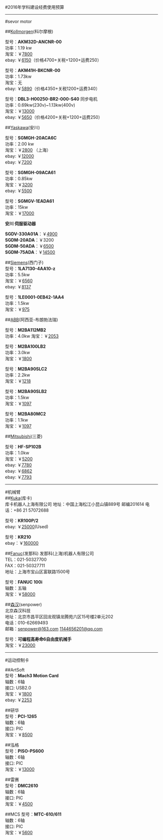 #2016年学科建设经费使用预算

****************************************************************
#sevor motor



##[Kollmorgen](http://www.kollmorgen.cn/zh-cn/products/motors/servo/akm-series/akm-series-ac-synchronous-motors/akm%E7%B3%BB%E5%88%97%E4%BC%BA%E6%9C%8D%E7%94%B5%E6%9C%BA%E7%B3%BB%E7%BB%9F/)(科尔摩根)   


型号：**AKM32D-ANCNR-00**   
功率：1.19 kw   
淘宝：￥[7800](http://item.taobao.com/item.htm?spm=a230r.1.14.6.xMtMJR&id=25210632028&ns=1&abbucket=6#detail)  
ebay: ￥[6150](http://www.ebay.com/itm/KOLLMORGEN-AKM32D-ANCNR-00-servo-motor-NEW-/281549944374?pt=LH_DefaultDomain_0&hash=item418daf3636)（价格4700+关税+1200+运费250）   


型号：**AKM41H-BKCNR-00**   
功率：1.73kw   
淘宝：无  
ebay: ￥[5890](http://www.ebay.com/itm/KOLLMORGEN-AKM41H-BKCNR-00-SERVO-MOTOR-NEW/151496144218?_trksid=p2047675.c100005.m1851&_trkparms=aid%3D222007%26algo%3DSIC.MBE%26ao%3D1%26asc%3D28772%26meid%3Dd3aad946b11d43d49bb8b872a9a43ceb%26pid%3D100005%26rk%3D1%26rkt%3D6%26sd%3D281549944374&rt=nc)（价格4350+关税1200+运费340）  

型号：**DBL3-H00250-BR2-000-S40**  同步电机   
功率：0.69kw(230v)~1.13kw(400v)      
淘宝：￥[13000](http://item.taobao.com/item.htm?spm=a230r.1.14.1.xMtMJR&id=22489668951&ns=1&abbucket=6#detail)   
ebay: ￥[5650](http://www.ebay.com/itm/DBL3-H00250-BR2-000-S40-servomotor-2-5Nm-6000rpm-560V-/270276357508?pt=LH_DefaultDomain_3&hash=item3eedb9ed84)（价格4200+关税+1200+运费250）  




##[Yaskawa](http://www.yaskawa.com.cn/product/list2sifu.aspx)(安川)   


型号：**SGMGH-20ACA6C**   
功率：2.00 kw   
淘宝：￥[2800](http://item.taobao.com/item.htm?spm=a230r.1.14.8.hGGR3C&id=40706242884&ns=1&abbucket=16&_u=ffdpsdu2829#detail) （上海）     
ebay: ￥[12000](http://www.ebay.com/itm/200V-2KW-2000W-Sigma-II-AC-Servo-Motor-SGMGH-20ACA6C-24VDC-brake-Original-New-/121559936047?pt=LH_DefaultDomain_0&hash=item1c4d896c2f)     
ebay: ￥[7200](http://www.ebay.com/itm/Yaskawa-servo-motor-SGMGH-20ACA6C-2-month-warranty-/181227118497)          


型号：**SGMGH-09ACA61**   
功率：0.85kw   
淘宝：￥[3200](http://item.taobao.com/item.htm?spm=a1z10.3-c.w4002-7612000694.19.VcZ82a&id=39550854369)   
ebay: ￥[5500](http://www.ebay.com/itm/New-In-Box-Yaskawa-AC-Servo-Motor-SGMGH-09ACA61-/141407895215?pt=LH_DefaultDomain_0&hash=item20ec913eaf)     

型号：**SGMGV-1EADA61**  
功率：15kw      
淘宝：￥[17000](http://item.taobao.com/item.htm?spm=a1z10.3-c.w4002-7612000694.38.VcZ82a&id=40605658745)   

**安川 伺服驱动器**
  
**SGDV-330A01A**：￥[4900](http://item.taobao.com/item.htm?spm=2013.1.w4023-7137378556.16.dsYXOy&id=41702693342)   
**SGDM-20ADA**：￥3200   
**SGDM-50ADA**：￥[6500](http://item.taobao.com/item.htm?spm=2013.1.20141001.8.WIut7Z&id=40739808380&scm=1007.10115.4482.i40726641988&pvid=286f9729-62c7-4c9b-b2cc-65eeccc6d75d)  
**SGDM-75ADA**：￥[14500](http://item.taobao.com/item.htm?spm=a1z10.3-c.w4002-7612000694.65.SgMAZ4&id=39554433410)


##[Siemens](www.siemens.com/answers)(西门子)     
型号：**1LA7130-4AA10-z**   
功率：5.5kw   
淘宝：￥[6560](http://detail.tmall.com/item.htm?spm=a220o.1000855.0.0.YTZWVd&id=41090463868&abbucket=_AB-M72_B6&acm=03066.1003.1.524&aldid=I2MGk1eU&abtest=_AB-LR72-PR72&scm=1003.1.03066.ITEM_41090463868_524&pos=1)    
ebay: ￥[8137](http://www.ebay.com/itm/Siemens-1LA7130-4AA10-Z-Servo-Motor-1LA71304AA10Z-NEW-/171642078754?pt=LH_DefaultDomain_0&hash=item27f6aa4622)    


型号：**1LE0001-0EB42-1AA4**    
功率：1.5kw     
淘宝：￥[975](http://detail.tmall.com/item.htm?spm=a1z10.5-b.w4011-7363366108.41.PSMAZT&id=41110254035&rn=7f6cd7f117c6be3d8d4e51ba57ef6a32&abbucket=7)    


##[ABB](http://new.abb.com/motors-generators/service)(阿西亚-布朗勃法瑞)    

  
型号：**M2BA112MB2**     
功率：4.0kw
淘宝：￥[2053](http://detail.tmall.com/item.htm?spm=a1z10.5-b.w4011-7363366108.31.AVlR8m&id=39580162077&rn=d78e11aa53937b40675f3b74413ffa84&abbucket=7)    

型号：**M2BA100LB2**     
功率：3.0kw  
淘宝：￥[1800](http://detail.tmall.com/item.htm?spm=a1z10.5-b.w4011-7363366108.49.AVlR8m&id=39609832568&rn=d78e11aa53937b40675f3b74413ffa84&abbucket=7)

型号：**M2BA90SLC2**  
功率：2.2kw  
淘宝：￥[1218](http://detail.tmall.com/item.htm?spm=a1z10.5-b.w4011-7363366108.37.AVlR8m&id=39609816157&rn=d78e11aa53937b40675f3b74413ffa84&abbucket=7)  


型号：**M2BA90SLB2**   
功率：1.5kw   
淘宝：￥[1097](http://detail.tmall.com/item.htm?spm=a1z10.5-b.w4011-7363366108.46.AVlR8m&id=39571035652&rn=d78e11aa53937b40675f3b74413ffa84&abbucket=7) 



型号：**M2BA80MC2**   
功率：1.1kw   
淘宝：￥[1097](http://detail.tmall.com/item.htm?spm=a1z10.5-b.w4011-7363366108.43.AVlR8m&id=39569903097&rn=d78e11aa53937b40675f3b74413ffa84&abbucket=7)   


##[Mitsubishi](http://www.mitsubishi.com/e/index.html)(三菱)  

型号：**HF-SP102B**      
功率：1.0kw     
淘宝：￥[5200](http://detail.1688.com/offer/44136189534.html?spm=0.0.0.0.YDzN6P)   
ebay: ￥[7780](http://www.ebay.com/itm/New-HF-SP102B-AC-Servo-Motor-5-3A-1KW-4-77NM-2000r-min-90-days-warranty-/161570917135?pt=LH_DefaultDomain_0&hash=item259e608b0f)   
ebay: ￥[6862](http://www.ebay.com/itm/1PC-Mitsubishi-HF-SP102B-xhg05-/281623601783?pt=LH_DefaultDomain_0&hash=item4192132277)     
ebay: ￥[7793](http://www.ebay.com/itm/HF-SP102B-AC-Servo-Motor-5-3A-1KW-4-77NM-2000r-min-with-Brake-New-Freeship-/111589609791?pt=LH_DefaultDomain_0&hash=item19fb42513f)     



****************************************************************
#机械臂  
##[Kuka](http://www.kuka-robotics.com/zh/)(库卡)    
库卡机器人上海有限公司	
地址：中国上海松江小昆山镇889号 
邮编201614 
电话：+86 21 57072688   

型号：**KR100P/2**           
ebay: ￥[25000](http://www.ebay.com/itm/Kuka-Roboter-KR100P-2-Robot-Arm-w-KRC1A-Controller-and-Teach-Pendant-/271597116926?pt=LH_DefaultDomain_0&hash=item3f3c731dfe)(Used)         

型号：**KR210**   
ebay：￥[160000](http://www.ebay.com/itm/KUKA-KR210-Robot-w-KRC2-Control-system-KRC2-Controller-Pendant-Complete-/281541574071?pt=LH_DefaultDomain_0&hash=item418d2f7db7)      

##[Fanuc](http://www.shanghai-fanuc.com.cn/)(发那科) 
发那科(上海)机器人有限公司  
TEL：021-50327700   
FAX：021-50327711    
地址：上海市宝山区富联路1500号

型号：**FANUC 100i**   
轴数：五轴    
淘宝：￥[58000](http://item.taobao.com/item.htm?spm=a230r.1.14.208.mAynC8&id=35527127391&ns=1&abbucket=16&_u=ffdpsdu2cd0#detail)     


##[森汉](http://www.senpower.cn/)(senpower)   
北京森汉科技     
地址：北京市昌平区回龙观镇龙腾苑六区15号楼2单元202    
电话：010-62669493      
邮箱：senpower@163.com     1144656201@qq.com 



型号：**可编程高寿命6自由度机械手**      
淘宝：￥[23000](http://item.taobao.com/item.htm?spm=a230r.1.14.6.nvXqkT&id=15961813831&ns=1&abbucket=16&_u=ffdpsdu752a#detail)      

****************************************************************
#运动控制卡


##ArtSoft   
型号：**Mach3 Motion Card**   
轴数：6轴    
接口: USB2.0  
淘宝：￥[1800](http://item.taobao.com/item.htm?spm=a230r.1.14.26.CXZ0aK&id=20699911698&ns=1&abbucket=16&_u=ffdpsdu890e#detail)   
ebay: ￥[2253](http://www.ebay.com/itm/6-Axis-Motion-Control-Card-USB2-0-Interface-CNC-MACH3-USB-Card-XHC-MK6-/181546780668?pt=LH_DefaultDomain_0&hash=item2a450807fc) 


##研华   
型号：**PCI-1265**     
轴数：6轴  
接口: PIC    
淘宝：￥[8500](http://item.taobao.com/item.htm?spm=a230r.1.14.187.ntSmHq&id=43778157912&ns=1&abbucket=6#detail)   


##泓格   
型号：**PISO-PS600**     
轴数：6轴  
接口: PIC  
淘宝：￥[13000](http://item.taobao.com/item.htm?spm=a230r.1.14.177.ntSmHq&id=10457301900&ns=1&abbucket=6#detail)   

##雷赛  
型号：**DMC2610**   
轴数：6轴  
接口: PIC  
淘宝：￥[4500](http://item.taobao.com/item.htm?spm=a230r.1.14.71.ntSmHq&id=39009302197&ns=1&abbucket=6#detail)   


##MCS
型号：**MTC-610/611**   
轴数：6轴  
接口: PIC  
淘宝：￥[5600](http://item.taobao.com/item.htm?spm=a230r.1.14.182.ntSmHq&id=36440724102&ns=1&abbucket=6#detail)   

























